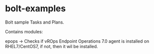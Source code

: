 # bolt-examples
Bolt sample Tasks and Plans.

Contains modules:

epops -> Checks if vROps Endpoint Operations 7.0 agent is installed on RHEL7/CentOS7, if not, then it wil be installed.
